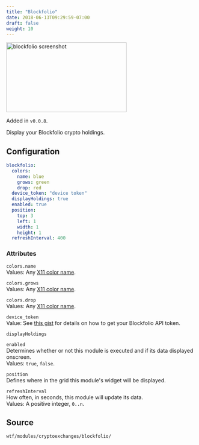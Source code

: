 ```yaml
---
title: "Blockfolio"
date: 2018-06-13T09:29:59-07:00
draft: false
weight: 10
---
```


<img class="screenshot" src="/imgs/modules/blockfolio.png" width="320" height="185" alt="blockfolio screenshot" />

Added in `v0.0.8`.

Display your Blockfolio crypto holdings.

## Configuration

```yaml
blockfolio:
  colors:
    name: blue
    grows: green
    drop: red
  device_token: "device token"
  displayHoldings: true
  enabled: true
  position:
    top: 3
    left: 1
    width: 1
    height: 1
  refreshInterval: 400
```

### Attributes

`colors.name` <br />
Values: Any <a href="https://en.wikipedia.org/wiki/X11_color_names">X11
color name</a>.

`colors.grows` <br />
Values: Any <a href="https://en.wikipedia.org/wiki/X11_color_names">X11
color name</a>.

`colors.drop` <br />
Values: Any <a href="https://en.wikipedia.org/wiki/X11_color_names">X11
color name</a>.

`device_token` <br />
Value: See [this gist](https://github.com/bob6664569/blockfolio-api-client) for
details on how to get your Blockfolio API token.

`displayHoldings` <br />

`enabled` <br />
Determines whether or not this module is executed and if its data displayed onscreen. <br />
Values: `true`, `false`.

`position` <br />
Defines where in the grid this module's widget will be displayed. <br />

`refreshInterval` <br />
How often, in seconds, this module will update its data. <br />
Values: A positive integer, `0..n`.

## Source

```bash
wtf/modules/cryptoexchanges/blockfolio/
```

